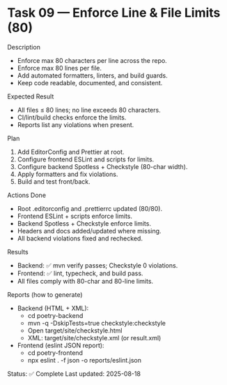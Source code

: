 <!--
File: 09-enforce-60-lines.md
Purpose: Task log for enforcing max 80 lines per file and
80 chars per line. All Rights Reserved. Arodi Emmanuel
-->
# Task 09 — Enforce Line & File Limits (80)

Description
- Enforce max 80 characters per line across the repo.
- Enforce max 80 lines per file.
- Add automated formatters, linters, and build guards.
- Keep code readable, documented, and consistent.

Expected Result
- All files ≤ 80 lines; no line exceeds 80 characters.
- CI/lint/build checks enforce the limits.
- Reports list any violations when present.

Plan
1. Add EditorConfig and Prettier at root.
2. Configure frontend ESLint and scripts for limits.
3. Configure backend Spotless + Checkstyle (80-char width).
4. Apply formatters and fix violations.
5. Build and test front/back.

Actions Done
- Root .editorconfig and .prettierrc updated (80/80).
- Frontend ESLint + scripts enforce limits.
- Backend Spotless + Checkstyle enforce limits.
- Headers and docs added/updated where missing.
- All backend violations fixed and rechecked.

Results
- Backend: ✅ mvn verify passes; Checkstyle 0 violations.
- Frontend: ✅ lint, typecheck, and build pass.
- All files comply with 80-char and 80-line limits.

Reports (how to generate)
- Backend (HTML + XML):
  - cd poetry-backend
  - mvn -q -DskipTests=true checkstyle:checkstyle
  - Open target/site/checkstyle.html
  - XML: target/site/checkstyle.xml (or result.xml)
- Frontend (eslint JSON report):
  - cd poetry-frontend
  - npx eslint . -f json -o reports/eslint.json

Status: ✅ Complete
Last updated: 2025-08-18
